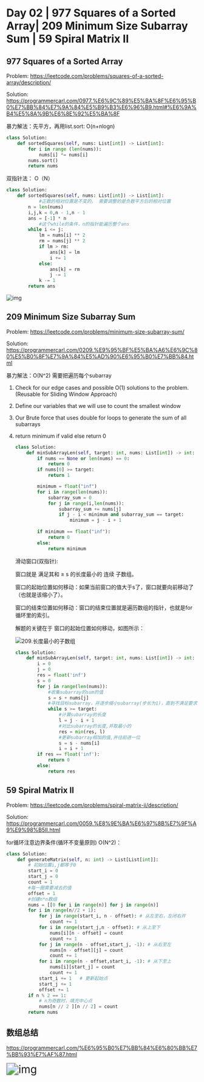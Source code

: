 # Day 02 | 977 Squares of a Sorted Array| 209 Minimum Size Subarray Sum | 59 Spiral Matrix II

## 977 Squares of a Sorted Array

Problem: https://leetcode.com/problems/squares-of-a-sorted-array/description/

Solution: https://programmercarl.com/0977.%E6%9C%89%E5%BA%8F%E6%95%B0%E7%BB%84%E7%9A%84%E5%B9%B3%E6%96%B9.html#%E6%9A%B4%E5%8A%9B%E6%8E%92%E5%BA%8F

暴力解法：先平方，再用list.sort: O(n+nlogn)

~~~python
class Solution:
    def sortedSquares(self, nums: List[int]) -> List[int]:
        for i in range (len(nums)):
            nums[i] *= nums[i]
        nums.sort()
        return nums
~~~

双指针法： O（N）

~~~python
class Solution:
    def sortedSquares(self, nums: List[int]) -> List[int]:
			#正数的相对位置是不变的， 需要调整的是负数平方后的相对位置
        n = len(nums)
        i,j,k = 0,n - 1,n - 1
        ans = [-1] * n
			#这个while的条件，n的指针能遍历整个ans
        while i <= j:
            lm = nums[i] ** 2
            rm = nums[j] ** 2
            if lm > rm:
                ans[k] = lm
                i += 1
            else:
                ans[k] = rm
                j -= 1
            k -= 1
        return ans
~~~

![img](https://code-thinking.cdn.bcebos.com/gifs/977.%E6%9C%89%E5%BA%8F%E6%95%B0%E7%BB%84%E7%9A%84%E5%B9%B3%E6%96%B9.gif)

## 209 Minimum Size Subarray Sum

Problem: https://leetcode.com/problems/minimum-size-subarray-sum/

Solution: https://programmercarl.com/0209.%E9%95%BF%E5%BA%A6%E6%9C%80%E5%B0%8F%E7%9A%84%E5%AD%90%E6%95%B0%E7%BB%84.html

暴力解法：O(N^2)  需要把遍历每个subarray

1. Check for our edge cases and possible O(1) solutions to the problem. (Reusable for Sliding Window Approach)

2. Define our variables that we will use to count the smallest window

3. Our Brute force that uses double for loops to generate the sum of all subarrays

4. return minimum if valid else return 0 

   ~~~python
   class Solution:
       def minSubArrayLen(self, target: int, nums: List[int]) -> int:
           if nums == None or len(nums) == 0:
               return 0
           if nums[0] >= target:
               return 1
   
           minimum = float("inf")
           for i in range(len(nums)):
               subarray_sum = 0
               for j in range(i,len(nums)):
                   subarray_sum += nums[j]
                   if j - i < minimum and subarray_sum == target:
                       minimum = j - i + 1
                   
           if minimum == float("inf"):
               return 0
           else:
               return minimum
   ~~~

   滑动窗口(双指针):

   窗口就是 满足其和 ≥ s 的长度最小的 连续 子数组。

   窗口的起始位置如何移动：如果当前窗口的值大于s了，窗口就要向前移动了（也就是该缩小了）。

   窗口的结束位置如何移动：窗口的结束位置就是遍历数组的指针，也就是for循环里的索引。

   解题的关键在于 窗口的起始位置如何移动，如图所示：

   ![209.长度最小的子数组](https://code-thinking.cdn.bcebos.com/gifs/209.%E9%95%BF%E5%BA%A6%E6%9C%80%E5%B0%8F%E7%9A%84%E5%AD%90%E6%95%B0%E7%BB%84.gif)

   ~~~python
   class Solution:
       def minSubArrayLen(self, target: int, nums: List[int]) -> int:
           i = 0
           j = 0
           res = float('inf')
           s = 0
           for j in range(len(nums)):
               #收集subarray的sum的值
               s = s + nums[j]
               #寻找目标subarray，并逐步缩小subarray(步长为1)，直到不满足要求
               while s >= target:
                   #计算subarray的长度
                   l = j - i + 1
                   #对比subarray的长度,并取最小的
                   res = min(res, l)
                   #更新subarray相加的值,并往前进一位
                   s = s - nums[i]
                   i = i + 1
           if res == float('inf'):
               return 0
           else:
               return res
   ~~~

   

## 59 Spiral Matrix II

Problem: https://leetcode.com/problems/spiral-matrix-ii/description/

Solution: https://programmercarl.com/0059.%E8%9E%BA%E6%97%8B%E7%9F%A9%E9%98%B5II.html

for循环注意边界条件(循环不变量原则) O(N^2)：

~~~python
class Solution:
    def generateMatrix(self, n: int) -> List[List[int]]:
        # 初始位置i,j都等于0
        start_i = 0
        start_j = 0
        count = 1
        #每一圈需要减去的值
        offset = 1
        #创建n*n数组
        nums = [[0 for i in range(n)] for j in range(n)]
        for i in range(n//2 + 1):
            for j in range(start_i, n - offset): # 从左至右，左闭右开
                count += 1
            for i in range(start_j,n - offset): # 从上至下
                nums[i][n - offset] = count
                count += 1
            for j in range(n - offset,start_j, -1): # 从右至左
                nums[n - offset][j] = count
                count += 1
            for i in range(n - offset,start_i, -1): # 从下至上
                nums[i][start_j] = count
                count += 1
            start_i += 1   # 更新起始点
            start_j += 1
            offset += 1
        if n % 2 == 1:
            # n为奇数时，填充中心点
            nums[n // 2 ][n // 2] = count
        return nums
~~~

## 数组总结

https://programmercarl.com/%E6%95%B0%E7%BB%84%E6%80%BB%E7%BB%93%E7%AF%87.html

<img src="https://code-thinking-1253855093.file.myqcloud.com/pics/%E6%95%B0%E7%BB%84%E6%80%BB%E7%BB%93.png" alt="img" style="zoom:200%;" />